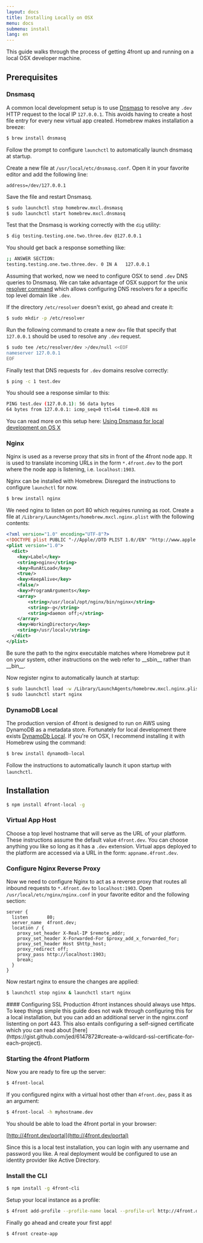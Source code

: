 ```yaml
---
layout: docs
title: Installing Locally on OSX
menu: docs
submenu: install
lang: en
---
```


This guide walks through the process of getting 4front up and running on a local OSX developer machine.

## Prerequisites

### Dnsmasq
A common local development setup is to use [Dnsmasq](http://www.thekelleys.org.uk/dnsmasq/doc.html) to resolve any `.dev` HTTP request to the local IP `127.0.0.1`. This avoids having to create a host file entry for every new virtual app created. Homebrew makes installation a breeze:

~~~sh
$ brew install dnsmasq
~~~

Follow the prompt to configure `launchctl` to automatically launch dnsmasq at startup.

Create a new file at `/usr/local/etc/dnsmasq.conf`. Open it in your favorite editor and add the following line:

~~~
address=/dev/127.0.0.1
~~~

Save the file and restart Dnsmasq.

~~~sh
$ sudo launchctl stop homebrew.mxcl.dnsmasq
$ sudo launchctl start homebrew.mxcl.dnsmasq
~~~

Test that the Dnsmasq is working correctly with the `dig` utility:

~~~sh
$ dig testing.testing.one.two.three.dev @127.0.0.1
~~~

You should get back a response something like:

~~~sh
;; ANSWER SECTION:
testing.testing.one.two.three.dev. 0 IN	A	127.0.0.1
~~~

Assuming that worked, now we need to configure OSX to send `.dev` DNS queries to Dnsmasq. We can take advantage of OSX support for the unix [resolver command](http://unixhelp.ed.ac.uk/CGI/man-cgi?resolver+5) which allows configuring DNS resolvers for a specific top level domain like `.dev`.

If the directory `/etc/resolver` doesn't exist, go ahead and create it:

~~~sh
$ sudo mkdir -p /etc/resolver
~~~

Run the following command to create a new `dev` file that specify that `127.0.0.1` should be used to resolve any `.dev` request.

~~~sh
$ sudo tee /etc/resolver/dev >/dev/null <<EOF
nameserver 127.0.0.1
EOF
~~~

Finally test that DNS requests for `.dev` domains resolve correctly:

~~~sh
$ ping -c 1 test.dev
~~~

You should see a response similar to this:

~~~sh
PING test.dev (127.0.0.1): 56 data bytes
64 bytes from 127.0.0.1: icmp_seq=0 ttl=64 time=0.028 ms
~~~

You can read more on this setup here:
[Using Dnsmasq for local development on OS X](http://passingcuriosity.com/2013/dnsmasq-dev-osx/)

### Nginx
Nginx is used as a reverse proxy that sits in front of the 4front node app. It is used to translate incoming URLs in the form `*.4front.dev` to the port where the node app is listening, i.e. `localhost:1903`.

Nginx can be installed with Homebrew. Disregard the instructions to configure `launchctl` for now.

~~~sh
$ brew install nginx
~~~

We need nginx to listen on port 80 which requires running as root. Create a file at `/Library/LaunchAgents/homebrew.mxcl.nginx.plist` with the following contents:

~~~xml
<?xml version="1.0" encoding="UTF-8"?>
<!DOCTYPE plist PUBLIC "-//Apple//DTD PLIST 1.0//EN" "http://www.apple.com/DTDs/PropertyList-1.0.dtd">
<plist version="1.0">
  <dict>
    <key>Label</key>
    <string>nginx</string>
    <key>RunAtLoad</key>
    <true/>
    <key>KeepAlive</key>
    <false/>
    <key>ProgramArguments</key>
    <array>
        <string>/usr/local/opt/nginx/bin/nginx</string>
        <string>-g</string>
        <string>daemon off;</string>
    </array>
    <key>WorkingDirectory</key>
    <string>/usr/local</string>
  </dict>
</plist>
~~~

<div class="doc-box doc-warn" markdown="1">
Be sure the path to the nginx executable matches where Homebrew put it on your system, other instructions on the web refer to __sbin__ rather than __bin__.
</div>

Now register nginx to automatically launch at startup:

```sh
$ sudo launchctl load -w /Library/LaunchAgents/homebrew.mxcl.nginx.plist
$ sudo launchctl start nginx
```

### DynamoDB Local
The production version of 4front is designed to run on AWS using DynamoDB as a metadata store. Fortunately for local development there exists [DynamoDb Local](http://docs.aws.amazon.com/amazondynamodb/latest/developerguide/Tools.DynamoDBLocal.html). If you're on OSX, I recommend installing it with Homebrew using the command:

~~~sh
$ brew install dynamodb-local
~~~

Follow the instructions to automatically launch it upon startup with `launchctl`.

## Installation

~~~sh
$ npm install 4front-local -g
~~~

### Virtual App Host
Choose a top level hostname that will serve as the URL of your platform. These instructions assume the default value `4front.dev`. You can choose anything you like so long as it has a `.dev` extension. Virtual apps deployed to the platform are accessed via a URL in the form: `appname.4front.dev`.

### Configure Nginx Reverse Proxy
Now we need to configure Nginx to act as a reverse proxy that routes all inbound requests to `*.4front.dev` to `localhost:1903`. Open `/usr/local/etc/nginx/nginx.conf` in your favorite editor and the following section:

~~~
server {
  listen       80;
  server_name  4front.dev;
  location / {
    proxy_set_header X-Real-IP $remote_addr;
    proxy_set_header X-Forwarded-For $proxy_add_x_forwarded_for;
    proxy_set_header Host $http_host;
    proxy_redirect off;
    proxy_pass http://localhost:1903;
    break;
  }
}
~~~

Now restart nginx to ensure the changes are applied:

~~~sh
$ launchctl stop nginx & launchctl start nginx
~~~

<div class="doc-box doc-warn" markdown="1">
#### Configuring SSL
Production 4front instances should always use https. To keep things simple this guide does not walk through configuring this for a local installation, but you can add an additional server in the nginx.conf listenting on port 443. This also entails configuring a self-signed certificate which you can read about [here](https://gist.github.com/jed/6147872#create-a-wildcard-ssl-certificate-for-each-project).
</div>

### Starting the 4front Platform
Now you are ready to fire up the server:

~~~sh
$ 4front-local
~~~

If you configured nginx with a virtual host other than `4front.dev`, pass it as an argument:

~~~sh
$ 4front-local -h myhostname.dev
~~~

You should be able to load the 4front portal in your browser:

[http://4front.dev/portal](http://4front.dev/portal)

Since this is a local test installation, you can login with any username and password you like. A real deployment would be configured to use  an identity provider like Active Directory.

### Install the CLI

~~~sh
$ npm install -g 4front-cli
~~~

Setup your local instance as a profile:

~~~sh 
$ 4front add-profile --profile-name local --profile-url http://4front.dev
~~~

Finally go ahead and create your first app!

~~~sh
$ 4front create-app
~~~
